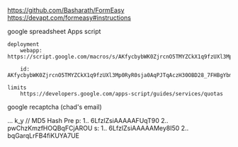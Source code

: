 




https://github.com/Basharath/FormEasy
https://devapt.com/formeasy#instructions

google spreadsheet Apps script

    deployment 
        webapp: https://script.google.com/macros/s/AKfycbybWK0ZjrcnO5TMYZCkX1q9fzUXl3Mp0RyR0sja0AqPJTqAczH30OBD28_7FHBgYbmu/exec

        id: AKfycbybWK0ZjrcnO5TMYZCkX1q9fzUXl3Mp0RyR0sja0AqPJTqAczH30OBD28_7FHBgYbmu

    limits
        https://developers.google.com/apps-script/guides/services/quotas


google recaptcha (chad's email)



... k_y // MD5 Hash Pre
    p: 
1..     6LfzlZsiAAAAAFUqT90
2..     pwChzKmzfHOQBqFCjAROU
    s: 
1..     6LfzlZsiAAAAAMey8I50
2..     bqGarqLrFB4fiKUYA7UE
